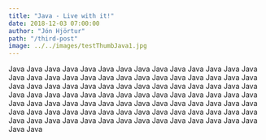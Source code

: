 ```yaml
---
title: "Java - Live with it!"
date: 2018-12-03 07:00:00
author: "Jón Hjörtur"
path: "/third-post"
image: ../../images/testThumbJava1.jpg
---
```


Java Java Java Java Java Java Java Java Java Java Java Java Java Java Java Java Java Java Java Java Java Java Java Java Java Java Java Java Java Java Java Java Java Java Java Java Java Java Java Java Java Java Java Java Java Java Java Java Java Java 
Java Java Java Java Java Java Java Java Java Java Java Java Java Java Java Java Java Java Java Java Java Java Java Java Java Java Java Java Java Java Java Java Java Java Java Java Java Java Java Java Java Java Java Java Java Java Java Java Java Java

